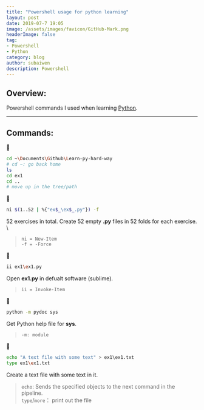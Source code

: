 ```yaml
---
title: "Powershell usage for python learning"
layout: post
date: 2019-07-7 19:05
image: /assets/images/favicon/GitHub-Mark.png
headerImage: false
tag:
- Powershell
- Python
category: blog
author: subaiwen
description: Powershell
---
```


## Overview:
Powershell commands I used when learning [Python](https://learnpythonthehardway.org/python3/).

---

## Commands:
👶
```bash
cd ~\Documents\Github\Learn-py-hard-way
# cd ~: go back home
ls 
cd ex1
cd ..
# move up in the tree/path
```

👶
```bash
ni $(1..52 | %{"ex$_\ex$_.py"}) -f
```
52 exercises in total. Create 52 empty **.py** files in 52 folds for each exercise. \

>`ni = New-Item`    
>`-f = -Force`

👶
```bash
ii ex1\ex1.py
```
Open **ex1.py** in defualt software (sublime).
>`ii = Invoke-Item`

👶
```bash
python -m pydoc sys
```
Get Python help file for **sys**.
>`-m: module`

👶
```bash
echo "A text file with some text" > ex1\ex1.txt
type ex1\ex1.txt
```
Create a text file with some text in it.
>`echo`: Sends the specified objects to the next command in the pipeline.  
>`type`/`more`： print out the file